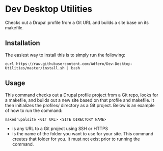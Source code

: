 # Dev Desktop Utilities
Checks out a Drupal profile from a Git URL and builds a site base on its makefile.

## Installation

The easiest way to install this is to simply run the following:

`curl https://raw.githubusercontent.com/Adfero/Dev-Desktop-Utilities/master/install.sh | bash`

## Usage

This command checks out a Drupal profile project from a Git repo, looks for a makefile, and builds out a new site based on that profile and makefile. It then initializes the profiles/<profile name> directory as a Git project. Below is an example of how to run the command:

`makedrupalsite <GIT URL> <SITE DIRECTORY NAME>`

* **<GIT URL>** is any URL to a Git project using SSH or HTTPS
* **<SITE DIRECTORY NAME>** is the name of the folder you want to use for your site. This command creates that folder for you. It must not exist prior to running the command.
